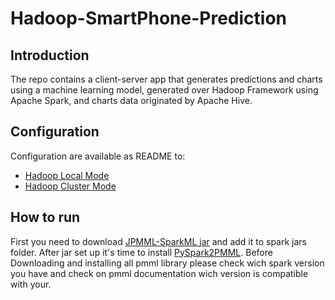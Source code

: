 # Hadoop-SmartPhone-Prediction

## Introduction
The repo contains a client-server app that generates predictions and charts using a machine learning model, generated over Hadoop Framework using Apache Spark, and charts data originated by Apache Hive.

## Configuration

Configuration are available as README to:
* [Hadoop Local Mode](https://github.com/Arcaici/Hadoop-SmartPhone-Prediction/blob/main/local)
* [Hadoop Cluster Mode](https://github.com/Arcaici/Hadoop-SmartPhone-Prediction/tree/main/cluster)

## How to run
First you need to download [JPMML-SparkML jar](https://github.com/jpmml/jpmml-sparkml#features) and add it to spark jars folder. After jar set up it's time to install [PySpark2PMML](https://github.com/jpmml/pyspark2pmml). Before Downloading and installing all pmml library please check wich spark version you have and check on pmml documentation wich version is compatible with your.
